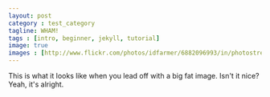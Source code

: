 ```yaml
---
layout: post
category : test_category
tagline: WHAM!
tags : [intro, beginner, jekyll, tutorial]
image: true
images : [http://www.flickr.com/photos/idfarmer/6882096993/in/photostream/~~~http://farm8.staticflickr.com/7209/6882096993_633bc9a2c5.jpg, http://google.com~~~https://www.google.com/images/srpr/logo4w.png]
---
```


This is what it looks like when you lead off with a big fat image. Isn't it nice?
Yeah, it's alright.

